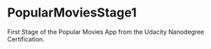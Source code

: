 # PopularMoviesStage1
First Stage of the Popular Movies App from the Udacity Nanodegree Certification.
